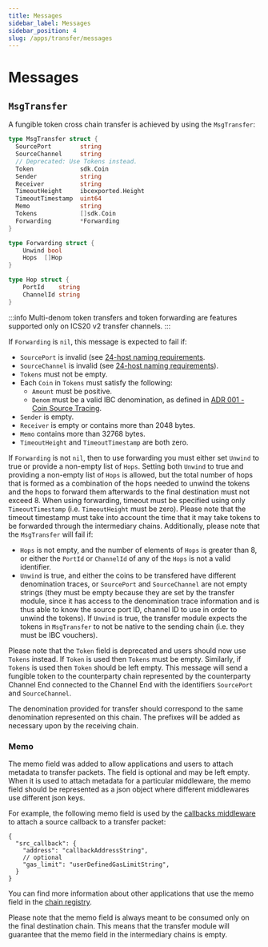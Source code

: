 ```yaml
---
title: Messages
sidebar_label: Messages
sidebar_position: 4
slug: /apps/transfer/messages
---
```


# Messages

## `MsgTransfer`

A fungible token cross chain transfer is achieved by using the `MsgTransfer`:

```go
type MsgTransfer struct {
  SourcePort        string
  SourceChannel     string
  // Deprecated: Use Tokens instead.
  Token             sdk.Coin
  Sender            string
  Receiver          string
  TimeoutHeight     ibcexported.Height
  TimeoutTimestamp  uint64
  Memo              string
  Tokens            []sdk.Coin
  Forwarding        *Forwarding
}

type Forwarding struct {
	Unwind bool
	Hops  []Hop
}

type Hop struct {
	PortId    string
	ChannelId string
}
```

:::info
Multi-denom token transfers and token forwarding are features supported only on ICS20 v2 transfer channels.
:::

If `Forwarding` is `nil`, this message is expected to fail if:

- `SourcePort` is invalid (see [24-host naming requirements](https://github.com/cosmos/ibc/blob/master/spec/core/ics-024-host-requirements/README.md#paths-identifiers-separators).
- `SourceChannel` is invalid (see [24-host naming requirements](https://github.com/cosmos/ibc/blob/master/spec/core/ics-024-host-requirements/README.md#paths-identifiers-separators)).
- `Tokens` must not be empty.
- Each `Coin` in `Tokens` must satisfy the following:
    - `Amount` must be positive.
    - `Denom` must be a valid IBC denomination, as defined in [ADR 001 - Coin Source Tracing](/architecture/adr-001-coin-source-tracing).
- `Sender` is empty.
- `Receiver` is empty or contains more than 2048 bytes.
- `Memo` contains more than 32768 bytes.
- `TimeoutHeight` and `TimeoutTimestamp` are both zero.

If `Forwarding` is not `nil`, then to use forwarding you must either set `Unwind` to true or provide a non-empty list of `Hops`. Setting both `Unwind` to true and providing a non-empty list of `Hops` is allowed, but the total number of hops that is formed as a combination of the hops needed to unwind the tokens and the hops to forward them afterwards to the final destination must not exceed 8. When using forwarding, timeout must be specified using only `TimeoutTimestamp` (i.e. `TimeoutHeight` must be zero). Please note that the timeout timestamp must take into account the time that it may take tokens to be forwarded through the intermediary chains. Additionally, please note that the `MsgTransfer` will fail if:

- `Hops` is not empty, and the number of elements of `Hops` is greater than 8, or either the `PortId` or `ChannelId` of any of the `Hops` is not a valid identifier.
- `Unwind` is true, and either the coins to be transfered have different denomination traces, or `SourcePort` and `SourceChannel` are not empty strings (they must be empty because they are set by the transfer module, since it has access to the denomination trace information and is thus able to know the source port ID, channel ID to use in order to unwind the tokens). If `Unwind` is true, the transfer module expects the tokens in `MsgTransfer` to not be native to the sending chain (i.e. they must be IBC vouchers).

Please note that the `Token` field is deprecated and users should now use `Tokens` instead. If `Token` is used then `Tokens` must be empty. Similarly, if `Tokens` is used then `Token` should be left empty.
This message will send a fungible token to the counterparty chain represented by the counterparty Channel End connected to the Channel End with the identifiers `SourcePort` and `SourceChannel`.

The denomination provided for transfer should correspond to the same denomination represented on this chain. The prefixes will be added as necessary upon by the receiving chain.

### Memo

The memo field was added to allow applications and users to attach metadata to transfer packets. The field is optional and may be left empty. When it is used to attach metadata for a particular middleware, the memo field should be represented as a json object where different middlewares use different json keys.

For example, the following memo field is used by the [callbacks middleware](../../04-middleware/02-callbacks/01-overview.md) to attach a source callback to a transfer packet:

```jsonc
{
  "src_callback": {
    "address": "callbackAddressString",
    // optional
    "gas_limit": "userDefinedGasLimitString",
  }
}
```

You can find more information about other applications that use the memo field in the [chain registry](https://github.com/cosmos/chain-registry/blob/master/_memo_keys/ICS20_memo_keys.json).

Please note that the memo field is always meant to be consumed only on the final destination chain. This means that the transfer module will guarantee that the memo field in the intermediary chains is empty.

